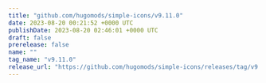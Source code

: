 ```yaml
---
title: "github.com/hugomods/simple-icons/v9.11.0"
date: 2023-08-20 00:21:52 +0000 UTC
publishDate: 2023-08-20 02:46:01 +0000 UTC
draft: false
prerelease: false
name: ""
tag_name: "v9.11.0"
release_url: "https://github.com/hugomods/simple-icons/releases/tag/v9.11.0"
---
```



